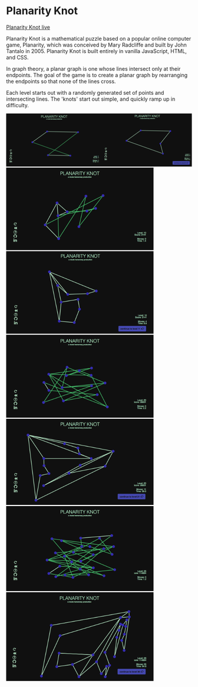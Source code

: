 # Planarity Knot

[Planarity Knot live][planarity-knot]

[planarity-knot]: https://nkhem.github.io/planarity-knot/

Planarity Knot is a mathematical puzzle based on a popular online computer game, Planarity, which was conceived by Mary Radcliffe and built by John Tantalo in 2005. Planarity Knot is built entirely in vanilla JavaScript, HTML, and CSS.

In graph theory, a planar graph is one whose lines intersect only at their endpoints. The goal of the game is to create a planar graph by rearranging the endpoints so that none of the lines cross.

Each level starts out with a randomly generated set of points and intersecting lines. The 'knots' start out simple, and quickly ramp up in difficulty.

<img src="./img/level1.png" width=800/>

<img src="./img/level10_start.png" width=400/>
<img src="./img/level10_finish.png" width=400/>

<img src="./img/level20_start.png" width=400/>
<img src="./img/level20_finish.png" width=400/>

<img src="./img/level35_start.png" width=400/>
<img src="./img/level35_finish.png" width=400/>
